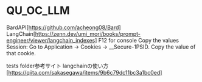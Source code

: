 # QU_OC_LLM
BardAPI[https://github.com/acheong08/Bard]
LangChain[https://zenn.dev/umi_mori/books/prompt-engineer/viewer/langchain_indexes]
F12 for console
Copy the values
Session: Go to Application → Cookies → __Secure-1PSID. Copy the value of that cookie.

tests folder参考サイト
langchainの使い方[https://qiita.com/sakasegawa/items/9b6c79dc11bc3a1bc0ed]